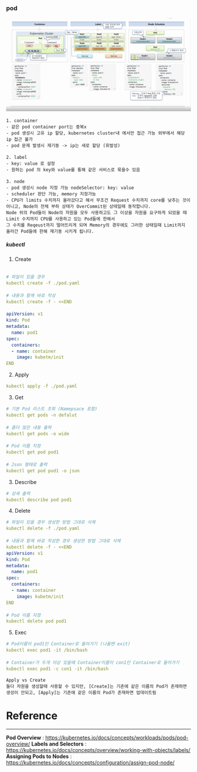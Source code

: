 ### pod
![pod](../images/pod.png)
~~~
1. container
- 같은 pod container port는 중복x
- pod 생성시 고유 ip 할당, kubernetes cluster내 에서만 접근 가능 외부에서 해당 ip 접근 불가
- pod 문제 발생시 재기동 -> ip는 새로 할당 (휘발성)

2. label
- key: value 로 설정
- 원하는 pod 의 key와 value를 통해 같은 서비스로 묶을수 있음

3. node
- pod 생성시 node 지정 가능 nodeSelector: key: value
- scheduler 판단 가능, memory 지정가능
- CPU가 limits 수치까지 올라갔다고 해서 무조건 Request 수치까지 core를 낮추는 것이 아니고, Node의 전체 부하 상태가 OverCommit된 상태일때 동작합니다. 
Node 위의 Pod들이 Node의 자원을 모두 사용하고도 그 이상을 자원을 요구하게 되었을 때 Limit 수치까지 CPU를 사용하고 있는 Pod들에 한해서 
그 수치를 Reqeust까지 떨어뜨리게 되며 Memory의 경우에도 그러한 상태일때 Limit까지 올라간 Pod들에 한해 재기동 시키게 됩니다.
~~~


##### kubectl

1. Create

```yaml

# 파일이 있을 경우
kubectl create -f ./pod.yaml

# 내용과 함께 바로 작성
kubectl create -f - <<END

apiVersion: v1
kind: Pod
metadata:
  name: pod1
spec:
  containers:
  - name: container
    image: kubetm/init
END

```

2. Apply

```yaml
kubectl apply -f ./pod.yaml
```

3. Get

```yaml
# 기본 Pod 리스트 조회 (Namepsace 포함)
kubectl get pods -n defalut

# 좀더 많은 내용 출력
kubectl get pods -o wide

# Pod 이름 지정
kubectl get pod pod1

# Json 형태로 출력
kubectl get pod pod1 -o json
```

3. Describe

```yaml
# 상세 출력
kubectl describe pod pod1
```

4. Delete

```yaml
# 파일이 있을 경우 생성한 방법 그대로 삭제
kubectl delete -f ./pod.yaml

# 내용과 함께 바로 작성한 경우 생성한 방법 그대로 삭제
kubectl delete -f - <<END
apiVersion: v1
kind: Pod
metadata:
  name: pod1
spec:
  containers:
  - name: container
    image: kubetm/init
END

# Pod 이름 지정
kubectl delete pod pod1
```

5. Exec

```yaml
# Pod이름이 pod1인 Container로 들어가기 (나올땐 exit)
kubectl exec pod1 -it /bin/bash

# Container가 두개 이상 있을때 Container이름이 con1인 Container로 들어가기 
kubectl exec pod1 -c con1 -it /bin/bash
```

~~~
Apply vs Create
둘다 자원을 생성할때 사용할 수 있지만, [Create]는 기존에 같은 이름의 Pod가 존재하면 생성이 안되고, [Apply]는 기존에 같은 이름의 Pod가 존재하면 업데이트됨
~~~

# Reference
----
**Pod Overview** : https://kubernetes.io/docs/concepts/workloads/pods/pod-overview/
**Labels and Selectors** : https://kubernetes.io/docs/concepts/overview/working-with-objects/labels/
**Assigning Pods to Nodes** : https://kubernetes.io/docs/concepts/configuration/assign-pod-node/